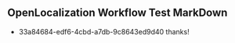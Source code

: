 ## OpenLocalization Workflow Test MarkDown
* 33a84684-edf6-4cbd-a7db-9c8643ed9d40 
thanks!<!--HONumber=Mar16_HO2-->
